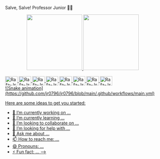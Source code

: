 Salve, Salve! Professor Junior  🤙🏽

<div align="center">
  <a href="https://github.com/jr0796">
  <img height="180em" src="https://github-readme-stats.vercel.app/api?username=jr0796&show_icons=true&theme=dracula&include_all_commits=true&count_private=true"/>
  <img height="180em" src="https://github-readme-stats.vercel.app/api/top-langs/?username=jr0796&layout=compact&langs_count=7&theme=dracula"/>
</div>

  <div style="display: inline_block"><br>
    <img align="center" alt="Rafa-Js" height="30" width="40" src="https://cdn.jsdelivr.net/gh/devicons/devicon/icons/debian/debian-original-wordmark.svg"/>
    <img align="center" alt="Rafa-Js" height="30" width="40" src="https://cdn.jsdelivr.net/gh/devicons/devicon/icons/adonisjs/adonisjs-original.svg" />
    <img align="center" alt="Rafa-Js" height="30" width="40" src="https://cdn.jsdelivr.net/gh/devicons/devicon/icons/arduino/arduino-plain-wordmark.svg" />
    <img align="center" alt="Rafa-Js" height="30" width="40" src="https://cdn.jsdelivr.net/gh/devicons/devicon/icons/csharp/csharp-original.svg" />
    <img align="center" alt="Rafa-Js" height="30" width="40" src="https://cdn.jsdelivr.net/gh/devicons/devicon/icons/java/java-original-wordmark.svg" />
    <img align="center" alt="Rafa-Js" height="30" width="40" src="https://cdn.jsdelivr.net/gh/devicons/devicon/icons/linux/linux-original.svg" />
    <img align="center" alt="Rafa-Js" height="30" width="40" src="https://cdn.jsdelivr.net/gh/devicons/devicon/icons/mysql/mysql-original-wordmark.svg" />
    <img align="center" alt="Rafa-Js" height="30" width="40" src="https://cdn.jsdelivr.net/gh/devicons/devicon/icons/microsoftsqlserver/microsoftsqlserver-plain-wordmark.svg" />
     
  </div>
          
  <div>
     ![Snake animation](https://github.com/jr0796/jr0796/blob/main/.github/workflows/main.yml) 
   <!--![Snake animation](https://github.com/jr0796/jr0796/blob/output/github-contribution-grid-snake.svg)
    -->  
</div>
          

<!--
**jr0796/jr0796** is a ✨ _special_ ✨ repository because its `README.md` (this file) appears on your GitHub profile.
-->
Here are some ideas to get you started:

- 🔭 I’m currently working on ...
- 🌱 I’m currently learning ...
- 👯 I’m looking to collaborate on ...
- 🤔 I’m looking for help with ...
- 💬 Ask me about ...
- 📫 How to reach me: ...
- 😄 Pronouns: ...
- ⚡ Fun fact: ...
-->

